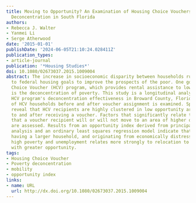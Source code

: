 ```yaml
---
title: Moving to Opportunity? An Examination of Housing Choice Vouchers on Urban Poverty
  Deconcentration in South Florida
authors:
- Rebecca J. Walter
- Yanmei Li
- Serge Atherwood
date: '2015-01-01'
publishDate: '2024-06-05T21:10:24.028411Z'
publication_types:
- article-journal
publication: '*Housing Studies*'
doi: 10.1080/02673037.2015.1009004
abstract: The increase in socioeconomic disparity between households runs counter
  to federal housing goals to improve the prospects of the poor. One goal of the Housing
  Choice Voucher (HCV) program, which provides rental assistance to low-income families,
  is the deconcentration of poverty. This study is a longitudinal analysis of the
  HCV program's deconcentration effectiveness in Broward County, Florida. The movement
  of HCV households before and after voucher assignment is examined. Spatial statistics
  reveal that HCV recipients are highly clustered in low opportunity areas both prior
  to and after receiving a voucher. Factors that significantly relate to the likelihood
  that a voucher recipient will or will not move to an area of higher opportunity
  are assessed. Results from an opportunity index derived from principal components
  analysis and an ordinary least squares regression model indicate that being non-Black,
  having a larger household, and originating from economically distressed areas with
  high poverty and unemployment relates more strongly to relocation to neighborhoods
  with greater opportunity.
tags:
- Housing Choice Voucher
- Poverty deconcentration
- mobility
- opportunity index
links:
- name: URL
  url: http://dx.doi.org/10.1080/02673037.2015.1009004
---
```

